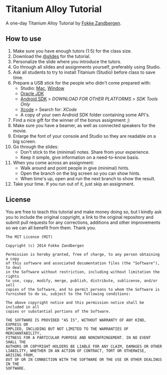 # Titanium Alloy Tutorial

A one-day Titanium Alloy Tutorial by [Fokke Zandbergen](http://fokkezb.nl).

## How to use

1. Make sure you have enough tutors (1:5) for the class size.
2. Download the [@slides](@slides) for the tutorial.
3. Personalize the slide where you introduce the tutors.
4. Go through all slides and assignments yourself, preferably using Studio.
5. Ask all students to try to install Titanium (Studio) before class to save time.
6. Prepare a USB stick for the people who didn't come prepared with:
	* Studio: [Mac](http://titanium-studio.s3.amazonaws.com/latest/Titanium_Studio.dmg), [Window](http://titanium-studio.s3.amazonaws.com/latest/Titanium_Studio.exe)
	* [Oracle JDK](http://www.oracle.com/technetwork/java/javase/downloads/jdk8-downloads-2133151.html)
	* [Android SDK](http://developer.android.com/sdk/index.html) > *DOWNLOAD FOR OTHER PLATFORMS* > *SDK Tools Only*
	* [Xcode](https://developer.apple.com/downloads/index.action#) > Search for: *XCode*
	* A copy of your own Android SDK folder containing some API's.
7. Find a nice gift for the winner of the bonus assignment ;)
8. Make sure you have a beamer, as well as connected speakers for the movie.
9. Enlarge the font of your console and Studio so they are readable on a big screen.
10. Go through the slides:
	* Don't stick to the (minimal) notes. Share from your experience.
	* Keep it simple, give information on a need-to-know basis.
11. When you come across an assignment:
	* Walk around and point people in give (minimal) hints.
	* Open the branch on the big screen so you can show hints.
	* When time's up, open and run the next branch to show the result.
12. Take your time. If you run out of it, just skip an assignment.

## License

You are free to teach this tutorial and make money doing so, but I kindly ask you to include the original copyright, a link to the original repository and submit pull requests for any corrections, additions and other improvements so we can all benefit from them. Thank you.

	The MIT License (MIT)
	
	Copyright (c) 2014 Fokke Zandbergen
	
	Permission is hereby granted, free of charge, to any person obtaining a copy
	of this software and associated documentation files (the "Software"), to deal
	in the Software without restriction, including without limitation the rights
	to use, copy, modify, merge, publish, distribute, sublicense, and/or sell
	copies of the Software, and to permit persons to whom the Software is
	furnished to do so, subject to the following conditions:
	
	The above copyright notice and this permission notice shall be included in all
	copies or substantial portions of the Software.
	
	THE SOFTWARE IS PROVIDED "AS IS", WITHOUT WARRANTY OF ANY KIND, EXPRESS OR
	IMPLIED, INCLUDING BUT NOT LIMITED TO THE WARRANTIES OF MERCHANTABILITY,
	FITNESS FOR A PARTICULAR PURPOSE AND NONINFRINGEMENT. IN NO EVENT SHALL THE
	AUTHORS OR COPYRIGHT HOLDERS BE LIABLE FOR ANY CLAIM, DAMAGES OR OTHER
	LIABILITY, WHETHER IN AN ACTION OF CONTRACT, TORT OR OTHERWISE, ARISING FROM,
	OUT OF OR IN CONNECTION WITH THE SOFTWARE OR THE USE OR OTHER DEALINGS IN THE
	SOFTWARE.
